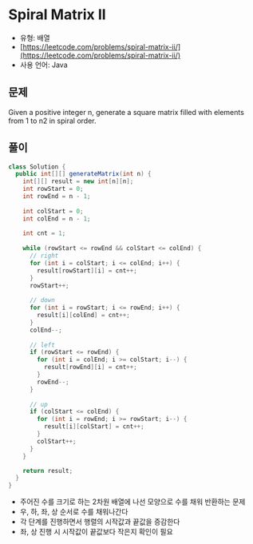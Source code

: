 Spiral Matrix II
========

- 유형: 배열
- [https://leetcode.com/problems/spiral-matrix-ii/](https://leetcode.com/problems/spiral-matrix-ii/)
- 사용 언어: Java


## 문제

Given a positive integer n, generate a square matrix filled with elements from 1 to n2 in spiral order.


## 풀이

```java
class Solution {
  public int[][] generateMatrix(int n) {
    int[][] result = new int[n][n];
    int rowStart = 0;
    int rowEnd = n - 1;
    
    int colStart = 0;
    int colEnd = n - 1;
    
    int cnt = 1;
    
    while (rowStart <= rowEnd && colStart <= colEnd) {
      // right
      for (int i = colStart; i <= colEnd; i++) {
        result[rowStart][i] = cnt++;
      }
      rowStart++;
      
      // down
      for (int i = rowStart; i <= rowEnd; i++) {
        result[i][colEnd] = cnt++;
      }
      colEnd--;
      
      // left
      if (rowStart <= rowEnd) {
        for (int i = colEnd; i >= colStart; i--) {
          result[rowEnd][i] = cnt++;
        }
        rowEnd--;
      }    
      
      // up
      if (colStart <= colEnd) {
        for (int i = rowEnd; i >= rowStart; i--) {
          result[i][colStart] = cnt++;
        }
        colStart++;
      }
    }

    return result;
  }
}
```

- 주어진 수를 크기로 하는 2차원 배열에 나선 모양으로 수를 채워 반환하는 문제
- 우, 하, 좌, 상 순서로 수를 채워나간다
- 각 단계를 진행하면서 행렬의 시작값과 끝값을 증감한다
- 좌, 상 진행 시 시작값이 끝값보다 작은지 확인이 필요
